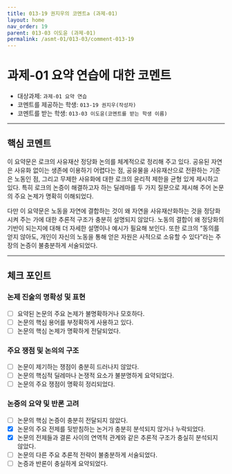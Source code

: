 ```yaml
---
title: 013-19 권지우의 코멘트a (과제-01) 
layout: home
nav_order: 19
parent: 013-03 이도윤 (과제-01)
permalink: /asmt-01/013-03/comment-013-19
---
```


# 과제-01 요약 연습에 대한 코멘트

- 대상과제: `과제-01 요약 연습`
- 코멘트를 제공하는 학생: `013-19 권지우(작성자)` 
- 코멘트를 받는 학생: `013-03 이도윤(코멘트를 받는 학생 이름)` 

---

## 핵심 코멘트

이 요약문은 로크의 사유재산 정당화 논의를 체계적으로 정리해 주고 있다. 공유된 자연은 사유화 없이는 생존에 이용하기 어렵다는 점, 공유물을 사유재산으로 전환하는 기준은 노동인 점, 그리고 무제한 사유화에 대한 로크의 윤리적 제한을 균형 있게 제시하고 있다. 특히 로크의 논증이 해결하고자 하는 딜레마를 두 가지 질문으로 제시해 주어 논문의 주요 논제가 명확히 이해되었다. 

다만 이 요약문은 노동을 자연에 결합하는 것이 왜 자연을 사유재산화하는 것을 정당화시켜 주는 가에 대한 추론적 구조가 충분히 설명되지 않았다. 노동의 결합이 왜 정당화의 기반이 되는지에 대해 더 자세한 설명이나 예시가 필요해 보인다. 또한 로크의 “동의를 얻지 않아도, 개인이 자신의 노동을 통해 얻은 자원은 사적으로 소유할 수 있다”라는 주장의 논증이 불충분하게 서술되었다. 

---

## 체크 포인트

### 논제 진술의 명확성 및 표현  
- [ ] 요약된 논문의 주요 논제가 불명확하거나 모호하다.  
- [ ] 논문의 핵심 용어를 부정확하게 사용하고 있다.  
- [ ] 논문의 핵심 논제가 명확하게 전달되었다.  

### 주요 쟁점 및 논의의 구조  
- [ ] 논문이 제기하는 쟁점이 충분히 드러나지 않았다.  
- [ ] 논문의 핵심적 딜레마나 논쟁적 요소가 불분명하게 요약되었다.  
- [ ] 논문의 주요 쟁점이 명확히 정리되었다.  

### 논증의 요약 및 반론 고려  
- [ ] 논문의 핵심 논증이 충분히 전달되지 않았다.  
- [x] 논문의 주요 전제를 뒷받침하는 논거가 충분히 분석되지 않거나 누락되었다.  
- [x] 논문의 전제들과 결론 사이의 연역적 관계와 같은 추론적 구조가 충실히 분석되지 않았다.  
- [ ] 논문의 다른 주요 추론적 전략이 불충분하게 서술되었다.
- [ ] 논증과 반론이 충실하게 요약되었다. 